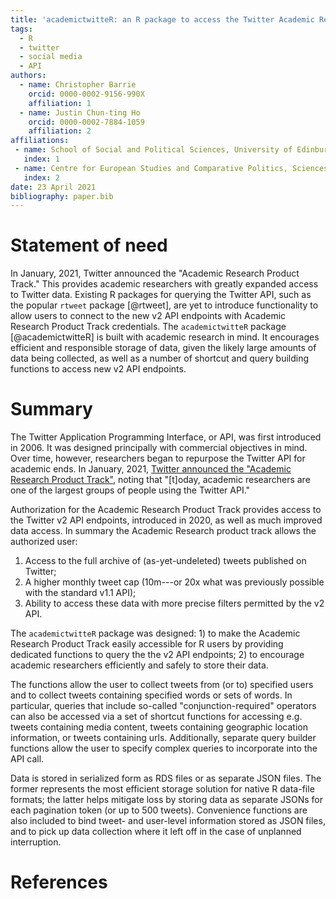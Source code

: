 ```yaml
---
title: 'academictwitteR: an R package to access the Twitter Academic Research Product Track v2 API endpoint'
tags:
  - R
  - twitter
  - social media
  - API
authors:
  - name: Christopher Barrie
    orcid: 0000-0002-9156-990X
    affiliation: 1
  - name: Justin Chun-ting Ho
    orcid: 0000-0002-7884-1059
    affiliation: 2
affiliations:
 - name: School of Social and Political Sciences, University of Edinburgh, Scotland, UK.
   index: 1
 - name: Centre for European Studies and Comparative Politics, Sciences Po, France.
   index: 2
date: 23 April 2021
bibliography: paper.bib
---
```



# Statement of need

In January, 2021, Twitter announced the "Academic Research Product Track." This provides academic researchers with greatly expanded access to Twitter data. Existing R packages for querying the Twitter API, such as the popular ``rtweet`` package [@rtweet], are yet to introduce functionality to allow users to connect to the new v2 API endpoints with Academic Research Product Track credentials. The ``academictwitteR`` package [@academictwitteR] is built with academic research in mind. It encourages efficient and responsible storage of data, given the likely large amounts of data being collected, as well as a number of shortcut and query building functions to access new v2 API endpoints.

# Summary

The Twitter Application Programming Interface, or API, was first introduced in 2006. It was designed principally with commercial objectives in mind. Over time, however, researchers began to repurpose the Twitter API for academic ends. In January, 2021, [Twitter announced the "Academic Research Product Track"](https://blog.twitter.com/developer/en_us/topics/tools/2021/enabling-the-future-of-academic-research-with-the-twitter-api.html), noting that "[t]oday, academic researchers are one of the largest groups of people using the Twitter API."

Authorization for the Academic Research Product Track provides access to the Twitter v2 API endpoints, introduced in 2020, as well as much improved data access. In summary the Academic Research product track allows the authorized user:

1. Access to the full archive of (as-yet-undeleted) tweets published on Twitter;
2. A higher monthly tweet cap (10m---or 20x what was previously possible with the standard v1.1 API);
3. Ability to access these data with more precise filters permitted by the v2 API.

The ``academictwitteR`` package was designed: 1) to make the Academic Research Product Track easily accessible for R users by providing dedicated functions to query the the v2 API endpoints; 2) to encourage academic researchers efficiently and safely to store their data.

The functions allow the user to collect tweets from (or to) specified users and to collect tweets containing specified words or sets of words. In particular, queries that include so-called "conjunction-required" operators can also be accessed via a set of shortcut functions for accessing e.g. tweets containing media content, tweets containing geographic location information, or tweets containing urls. Additionally, separate query builder functions allow the user to specify complex queries to incorporate into the API call. 

Data is stored in serialized form as RDS files or as separate JSON files. The former represents the most efficient storage solution for native R data-file formats; the latter helps mitigate loss by storing data as separate JSONs for each pagination token (or up to 500 tweets). Convenience functions are also included to bind tweet- and user-level information stored as JSON files, and to pick up data collection where it left off in the case of unplanned interruption.

# References


